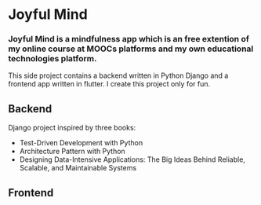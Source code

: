 # Joyful Mind

### Joyful Mind is a mindfulness app which is an free extention of my online course at MOOCs platforms and my own educational technologies platform.


This side project contains a backend written in Python Django and a frontend app written in flutter. I create this project only for fun. 

## Backend

Django project inspired by three books:

* Test-Driven Development with Python
* Architecture Pattern with Python
* Designing Data-Intensive Applications: The Big Ideas Behind Reliable, Scalable, and Maintainable Systems 

## Frontend

